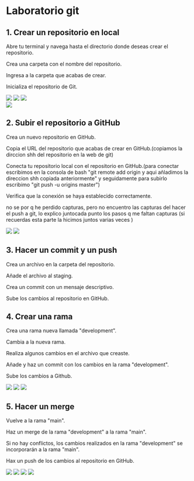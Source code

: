# Laboratorio git

## 1. Crear un repositorio en local

<p>Abre tu terminal y navega hasta el directorio donde deseas crear el repositorio.

Crea una carpeta con el nombre del repositorio.


Ingresa a la carpeta que acabas de crear.

Inicializa el repositorio de Git.<p>
<img src="./content/1.jpg" > 
<img src="./content/2.jpg" >
<img src="./content/3.jpg" >  
<img src="./content/4.jpg" >

## 2. Subir el repositorio a GitHub

<p>Crea un nuevo repositorio en GitHub.

Copia el URL del repositorio que acabas de crear en GitHub.(copiamos la dirccion shh del repositorio en la web de git)

Conecta tu repositorio local con el repositorio en GitHub.(para conectar escribimos en la consola de bash "git remote add origin y aqui añladimos la direccion shh copiada anteriormente" y seguidamente para subirlo escribimo "git push -u origins master")

Verifica que la conexión se haya establecido correctamente.

no se por q he perdido capturas, pero no encuentro las capturas del hacer el push a git, lo explico juntocada punto los pasos q me faltan capturas (si recuerdas esta parte la hicimos juntos varias veces )<p>


<img src="./content/5.jpg" >  
<img src="./content/6.jpg" >

## 3. Hacer un commit y un push

<p>Crea un archivo en la carpeta del repositorio.

Añade el archivo al staging.

Crea un commit con un mensaje descriptivo.

Sube los cambios al repositorio en GitHub.<p>

## 4. Crear una rama

<p>Crea una rama nueva llamada "development".

Cambia a la nueva rama.

Realiza algunos cambios en el archivo que creaste.

Añade y haz un commit con los cambios en la rama "development".<p>

Sube los cambios a Github.


<img src="./content/7.jpg" >
<img src="./content/8.jpg" >
<img src="./content/9.jpg" >

## 5. Hacer un merge

<p>Vuelve a la rama "main".

Haz un merge de la rama "development" a la rama "main".

Si no hay conflictos, los cambios realizados en la rama "development" se incorporarán a la rama "main".

Hax un push de los cambios al repositorio en GitHub.<p>

<img src="./content/10.jpg" >
<img src="./content/11.jpg" >
<img src="./content/12.jpg" >
<img src="./content/13.jpg" >     
   